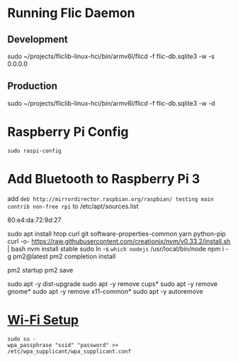 # Running Flic Daemon

## Development
sudo ~/projects/fliclib-linux-hci/bin/armv6l/flicd -f flic-db.sqlite3 -w -s 0.0.0.0

## Production
sudo ~/projects/fliclib-linux-hci/bin/armv6l/flicd -f flic-db.sqlite3 -w -d


# Raspberry Pi Config
```shell
sudo raspi-config
```

# Add Bluetooth to Raspberry Pi 3
add `deb http://mirrordirector.raspbian.org/raspbian/ testing main contrib non-free rpi` to /etc/apt/sources.list

80:e4:da:72:9d:27

sudo apt install htop curl git software-properties-common yarn python-pip
curl -o- https://raw.githubusercontent.com/creationix/nvm/v0.33.2/install.sh | bash
nvm install stable
sudo ln -s `which nodejs` /usr/local/bin/node
npm i -g pm2@latest
pm2 completion install

pm2 startup
pm2 save

sudo apt -y dist-upgrade
sudo apt -y remove cups*
sudo apt -y remove gnome*
sudo apt -y remove x11-common*
sudo apt -y autoremove


# [Wi-Fi Setup](https://www.raspberrypi.org/documentation/configuration/wireless/wireless-cli.md)
```shell
sudo su -
wpa_passphrase "ssid" "password" >> /etc/wpa_supplicant/wpa_supplicant.conf
```

